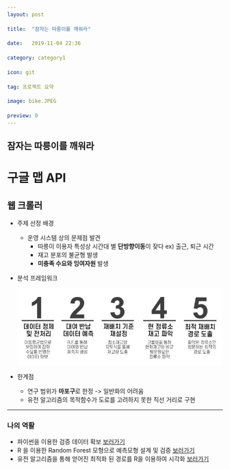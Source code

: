 ```yaml
---
layout: post 

title:  "잠자는 따릉이를 깨워라"

date:   2019-11-04 22:36

category: category1

icon: git

tag: 프로젝트 요약

image: bike.JPEG

preview: 0
---
```




## 잠자는 따릉이를 깨워라





# 구글 맵 API



## 웹 크롤러

- 주제 선정 배경
  - 운영 시스템 상의 문제점 발견
    - 따릉이 이용자 특성상 시간대 별 **단방향이동**이 잦다 ex) 출근, 퇴근 시간
    - 재고 분포의 불균형 발생
    - **미충족 수요와 잉여자원** 발생 
- 분석 프레임워크
   
   <img src="/post-img/category1/bike_framework.JPG">
- 한계점
  - 연구 범위가 **마포구**로 한정 -> 일반화의 어려움
  - 유전 알고리즘의 목적함수가 도로를 고려하지 못한 직선 거리로 구현

---

### 나의 역활

- 파이썬을 이용한 검증 데이터 확보  [보러가기](http://tuuuuuuuna.ml/category1/2019/%EC%9E%A0%EC%9E%90%EB%8A%94-%EB%94%B0%EB%A6%89%EC%9D%B4%EB%A5%BC-%EA%B9%A8%EC%9B%8C%EB%9D%BC-1.html)
- R 을 이용한 Random Forest 모형으로 예측모형 설계 및 검증  [보러가기](http://tuuuuuuuna.ml/category1/2019/%EC%9E%A0%EC%9E%90%EB%8A%94-%EB%94%B0%EB%A6%89%EC%9D%B4%EB%A5%BC-%EA%B9%A8%EC%9B%8C%EB%9D%BC-2.html)
- 유전 알고리즘을 통해 얻어진 최적화 된 경로를 R을 이용하여 시각화  [보러가기](http://tuuuuuuuna.ml/category1/2019/%EC%9E%A0%EC%9E%90%EB%8A%94-%EB%94%B0%EB%A6%89%EC%9D%B4%EB%A5%BC-%EA%B9%A8%EC%9B%8C%EB%9D%BC-3.html)
